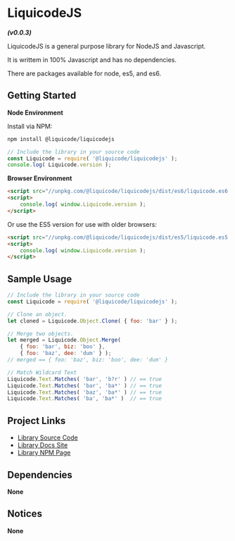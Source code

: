 # LiquicodeJS
***(v0.0.3)***

LiquicodeJS is a general purpose library for NodeJS and Javascript.

It is writtem in 100% Javascript and has no dependencies.

There are packages available for node, es5, and es6.


Getting Started
---------------------------------------------------------------------

**Node Environment**

Install via NPM:
~~~bash
npm install @liquicode/liquicodejs
~~~

~~~javascript
// Include the library in your source code
const Liquicode = require( '@liquicode/liquicodejs' );
console.log( Liquicode.version );
~~~

**Browser Environment**

~~~html
<script src="//unpkg.com/@liquicode/liquicodejs/dist/es6/liquicode.es6.js"></script>
<script>
	console.log( window.Liquicode.version );
</script>
~~~

Or use the ES5 version for use with older browsers:

~~~html
<script src="//unpkg.com/@liquicode/liquicodejs/dist/es5/liquicode.es5.js"></script>
<script>
	console.log( window.Liquicode.version );
</script>
~~~


Sample Usage
---------------------------------------------------------------------

~~~javascript
// Include the library in your source code
const Liquicode = require( '@liquicode/liquicodejs' );

// Clone an object.
let cloned = Liquicode.Object.Clone( { foo: 'bar' } );

// Merge two objects.
let merged = Liquicode.Object.Merge( 
	{ foo: 'bar', biz: 'boo' },
	{ foo: 'baz', dee: 'dum' } );
// merged == { foo: 'baz', biz: 'boo', dee: 'dum' }

// Match Wildcard Text
Liquicode.Text.Matches( 'bar', 'b?r' ) // == true
Liquicode.Text.Matches( 'bar', 'ba*' ) // == true
Liquicode.Text.Matches( 'baz', 'ba*' ) // == true
Liquicode.Text.Matches( 'ba', 'ba*' )  // == true

~~~


Project Links
---------------------------------------------------------------------

- [Library Source Code](https://github.com/liquicode/liquicodejs)
- [Library Docs Site](http://liquicodejs.liquicode.com)
- [Library NPM Page](https://www.npmjs.com/package/@liquicode/liquicodejs)


Dependencies
---------------------------------------------------------------------

**None**


Notices
---------------------------------------------------------------------

**None**

